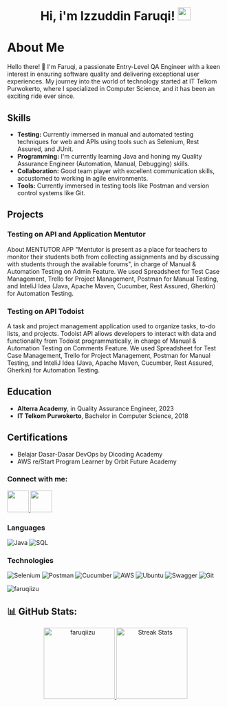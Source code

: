 <h1 align="center">
Hi, i'm Izzuddin Faruqi!
	<a href="https://github.com/faruqiizu" target="_self">
		<img src="https://media.giphy.com/media/hvRJCLFzcasrR4ia7z/giphy.gif" width="30">
	</a>
</h1>


# About Me

Hello there! 👋 I'm Faruqi, a passionate Entry-Level QA Engineer with a keen interest in ensuring software quality and delivering exceptional user experiences. My journey into the world of technology started at IT Telkom Purwokerto, where I specialized in Computer Science, and it has been an exciting ride ever since.

## Skills

- **Testing:** Currently immersed in manual and automated testing techniques for web and APIs using tools such as Selenium, Rest Assured, and JUnit.
- **Programming:** I'm currently learning Java and honing my Quality Assurance Engineer (Automation, Manual, Debugging) skills.
- **Collaboration:** Good team player with excellent communication skills, accustomed to working in agile environments.
- **Tools:** Currently immersed in testing tools like Postman and version control systems like Git.

## Projects

### Testing on API and Application Mentutor

About MENTUTOR APP "Mentutor is present as a place for teachers to monitor their students both from collecting assignments and by discussing with students through the available forums", in charge of Manual & Automation Testing on Admin Feature.
We used Spreadsheet for Test Case Management, Trello for Project Management, Postman for Manual Testing, and InteliJ Idea (Java, Apache Maven, Cucumber, Rest Assured, Gherkin) for Automation Testing.

### Testing on API Todoist

A task and project management application used to organize tasks, to-do lists, and projects. Todoist API allows developers to interact with data and functionality from Todoist programmatically, in charge of Manual & Automation Testing on Comments Feature.
We used Spreadsheet for Test Case Management, Trello for Project Management, Postman for Manual Testing, and InteliJ Idea (Java, Apache Maven, Cucumber, Rest Assured, Gherkin) for Automation Testing.

## Education

- **Alterra Academy**, in Quality Assurance Engineer, 2023
- **IT Telkom Purwokerto**, Bachelor in Computer Science, 2018

## Certifications

- Belajar Dasar-Dasar DevOps by Dicoding Academy
- AWS re/Start Program Learner by Orbit Future Academy

<h3 align="left">Connect with me:</h3>
<p align="left">
<a href="https://www.linkedin.com/in/izzuddin-faruqi/" title="Linkedin"> <img src="https://static-00.iconduck.com/assets.00/linkedin-icon-512x512-vkm0drb1.png" width="50" height="50"/> </a>
<!-- <a href="mailto:alfianadityadwi@gmail.com" title="Gmail"> <img src="https://www.shareicon.net/data/2015/10/03/111547_email_512x512.png" width="50" height="50"/> </a> -->
<a href="https://t.me/izufaruqi" title="Telegram"> <img src="https://cdn-icons-png.flaticon.com/512/906/906377.png" width="50" height="50"/> </a>


### Languages

![Java](https://img.shields.io/badge/-Java-ED8B00?&logo=openjdk)
![SQL](https://img.shields.io/badge/-SQL-000?&logo=MySQL)

### Technologies

![Selenium](https://img.shields.io/badge/-Selenium-000?&logo=Selenium)
![Postman](https://img.shields.io/badge/-Postman-000?&logo=Postman)
![Cucumber](https://img.shields.io/badge/-Cucumber-000?&logo=Cucumber)
![AWS](https://img.shields.io/badge/-AWS-000?&logo=Amazon-AWS&logoColor=F90)
![Ubuntu](https://img.shields.io/badge/-Ubuntu-000?&logo=Ubuntu)
![Swagger](https://img.shields.io/badge/-Swagger-000?&logo=Swagger)
![Git](https://img.shields.io/badge/-Git-000?&logo=Git)

<p align="left"> <img src="https://komarev.com/ghpvc/?username=faruqiizu&label=Profile%20views&color=0e75b6&style=flat" alt="faruqiizu" /> </p>

<!-- <div align="center"><img src="https://github-readme-stats.vercel.app/api?username=alfianadityads&theme=radical&show_icons=true&count_private=true" align="center" /></div>  
<br/>
<div align="center"><img src="https://github-readme-stats.vercel.app/api/top-langs/?username=alfianadityads&theme=radical&card_width=445&layout=compact" align="center" /></div>  -->

## 📊 GitHub Stats:

<div align="center">

  <a href="https://github.com/faruqiizu">
    <img height="165px" src="https://github-readme-stats.vercel.app/api/top-langs/?username=faruqiizu&theme=react&hide_border=true&include_all_commits=true&count_private=false&layout=compact" alt="faruqiizu" />
  </a>
  <a href="https://github.com/faruqiizu">
    <img height="165px" src="https://github-readme-streak-stats.herokuapp.com/?user=faruqiizu&theme=react&hide_border=true" alt="Streak Stats"/>
  </a>
</div>
